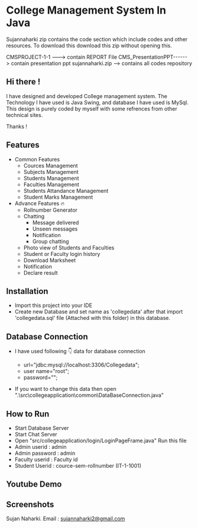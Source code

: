 # College Management System In Java

Sujannaharki zip contains the code section which include codes and other resources. To download this download this zip without opening this.

CMSPROJECT-1-1 ---> contain REPORT File
CMS_PresentationPPT------> contain presentation ppt
sujannaharki.zip --> contains all codes repository


## Hi there !

I have designed and developed College management system. The Technology I have used is Java Swing, and database I have used is MySql.
This design is purely coded by myself with some refrences from other technical sites.

Thanks !

## Features

 * Common Features 
      * Cources Management
      * Subjects Management
      * Students Management
      * Faculties Management
      * Students Attandance Management
      * Student Marks Management
 * Advance Features 🔥
      * Rollnumber Generator
      * Chatting
          * Message delivered
          * Unseen messages
          * Notification
          * Group chatting
      * Photo view of Students and Faculties
      * Student or Faculty login history
      * Download Marksheet
      * Notification
      * Declare result


## Installation

* Import this project into your IDE
* Create new Database and set name as 'collegedata' after that import 'collegedata.sql' file (Attached with this folder) in this database.

## Database Connection

* I have used following 👇 data for database connection
    * url="jdbc:mysql://localhost:3306/Collegedata";
    * user name="root";
    * password="";

* If you want to change this data then open ".\src\collegeapplication\common\DataBaseConnection.java"


## How to Run 

* Start Database Server
* Start Chat Server
* Open "src/collegeapplication/login/LoginPageFrame.java" Run this file
* Admin userid : admin
* Admin password  : admin
* Faculty userid  : Faculty id
* Student Userid  : cource-sem-rollnumber (IT-1-1001)        

## Youtube Demo

## Screenshots
Sujan Naharki.
Email : sujannaharki2@gmail.com
